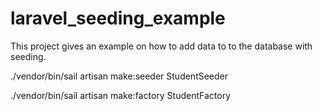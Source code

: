 # laravel_seeding_example
This project gives an example on how to add data to to the database with seeding.

./vendor/bin/sail artisan make:seeder StudentSeeder

./vendor/bin/sail artisan make:factory StudentFactory